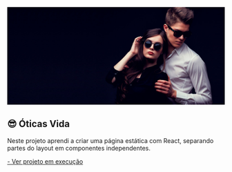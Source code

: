 <img src="./public/assets/capa.png"/>

## 😎 Óticas Vida
Neste projeto aprendi a criar uma página estática com React, separando partes do layout em componentes independentes.

<a href="https://projeto-oticas-vida.vercel.app/" target="_blank">- Ver projeto em execução</a>
